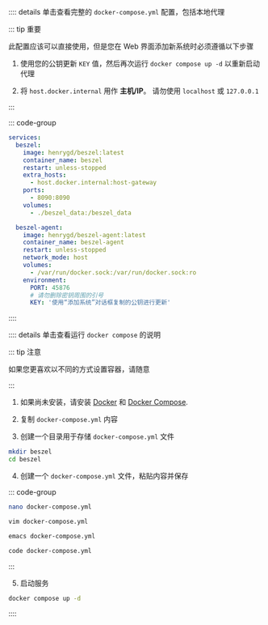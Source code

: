 :::: details 单击查看完整的 `docker-compose.yml` 配置，包括本地代理

::: tip 重要

此配置应该可以直接使用，但是您在 Web 界面添加新系统时必须遵循以下步骤

1. 使用您的公钥更新 `KEY` 值，然后再次运行 `docker compose up -d` 以重新启动代理

2. 将 `host.docker.internal` 用作 **主机/IP**。 请勿使用 `localhost` 或 `127.0.0.1`

:::

::: code-group

```yaml [docker-compose.yml]
services:
  beszel:
    image: henrygd/beszel:latest
    container_name: beszel
    restart: unless-stopped
    extra_hosts:
      - host.docker.internal:host-gateway
    ports:
      - 8090:8090
    volumes:
      - ./beszel_data:/beszel_data

  beszel-agent:
    image: henrygd/beszel-agent:latest
    container_name: beszel-agent
    restart: unless-stopped
    network_mode: host
    volumes:
      - /var/run/docker.sock:/var/run/docker.sock:ro
    environment:
      PORT: 45876
      # 请勿删除密钥周围的引号
      KEY: '使用“添加系统”对话框复制的公钥进行更新'
```

::::

:::: details 单击查看运行 `docker compose` 的说明

::: tip 注意

如果您更喜欢以不同的方式设置容器，请随意

:::

1. 如果尚未安装，请安装 [Docker](https://docs.docker.com/engine/install/) 和 [Docker Compose](https://docs.docker.com/compose/install/).

2. 复制 `docker-compose.yml` 内容

3. 创建一个目录用于存储 `docker-compose.yml` 文件

```bash
mkdir beszel
cd beszel
```

4. 创建一个 `docker-compose.yml` 文件，粘贴内容并保存

::: code-group

```bash [nano]
nano docker-compose.yml
```

```bash [vim]
vim docker-compose.yml
```

```bash [emacs]
emacs docker-compose.yml
```

```bash [vscode]
code docker-compose.yml
```

:::

5. 启动服务

```bash
docker compose up -d
```

::::
